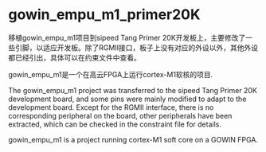 # gowin_empu_m1_primer20K

移植gowin_empu_m1项目到sipeed Tang Primer 20K开发板上，主要修改了一些引脚，以适应开发板。除了RGMII接口，板子上没有对应的外设以外，其他外设都已经引出，具体可以在约束文件中查看。

gowin_empu_m1是一个在高云FPGA上运行cortex-M1软核的项目.

The gowin_empu_m1 project was transferred to the sipeed Tang Primer 20K development board, and some pins were mainly modified to adapt to the development board. Except for the RGMII interface, there is no corresponding peripheral on the board, other peripherals have been extracted, which can be checked in the constraint file for details.

gowin_empu_m1 is a project running cortex-M1 soft core on a GOWIN FPGA.